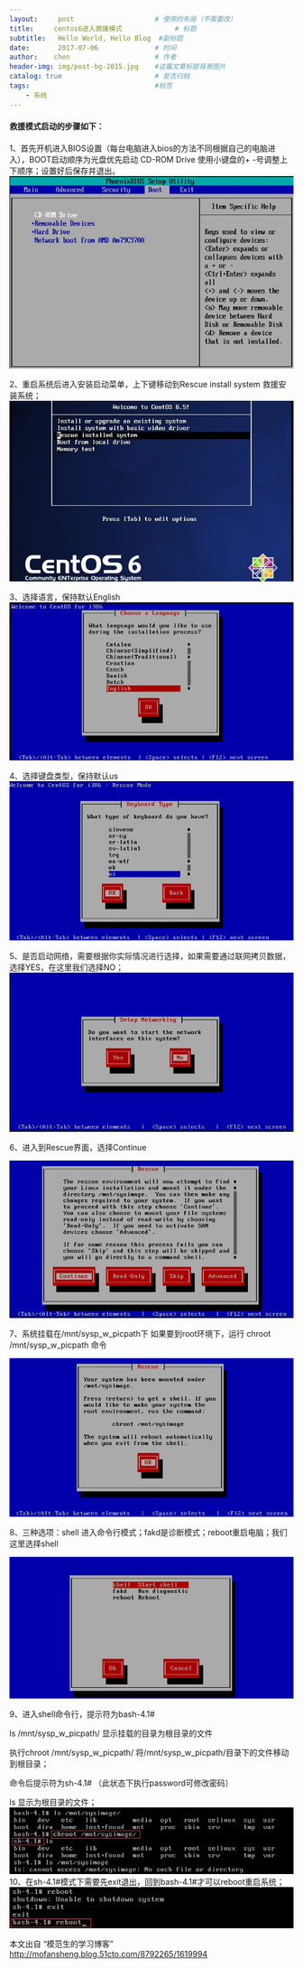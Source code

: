 ```yaml
---
layout:     post                    # 使用的布局（不需要改）
title:     centos6进入救援模式             # 标题 
subtitle:   Hello World, Hello Blog  #副标题
date:       2017-07-06              # 时间
author:    chen                     # 作者
header-img: img/post-bg-2015.jpg    #这篇文章标题背景图片
catalog: true                       # 是否归档
tags:                               #标签
    - 系统
---
```


#### 救援模式启动的步骤如下：

1、首先开机进入BIOS设置（每台电脑进入bios的方法不同根据自己的电脑进入），BOOT启动顺序为光盘优先启动 CD-ROM Drive 使用小键盘的+ -号调整上下顺序；设置好后保存并退出。
![1.jpg](/img/11.jpg)

2、重启系统后进入安装启动菜单，上下键移动到Rescue install system 救援安装系统；
![2.jpg](/img/12.jpg)



3、选择语言，保持默认English
![3.jpg](/img/13.jpg)

4、选择键盘类型，保持默认us
![4.jpg](/img/14.jpg)

5、是否启动网络，需要根据你实际情况进行选择，如果需要通过联网拷贝数据，选择YES，在这里我们选择NO；
![5.jpg](/img/15.jpg)



6、进入到Rescue界面，选择Continue

![6.jpg](/img/16.jpg)

7、系统挂载在/mnt/sysp_w_picpath下 如果要到root环境下，运行 chroot /mnt/sysp_w_picpath 命令

![7.jpg](/img/17.jpg)

8、三种选项：shell 进入命令行模式；fakd是诊断模式；reboot重启电脑；我们这里选择shell

![8.jpg](/img/18.jpg)

9、进入shell命令行，提示符为bash-4.1#

ls /mnt/sysp_w_picpath/ 显示挂载的目录为根目录的文件

执行chroot /mnt/sysp_w_picpath/ 将/mnt/sysp_w_picpath/目录下的文件移动到根目录；

命令后提示符为sh-4.1#   （此状态下执行password可修改密码）

ls    显示为根目录的文件；
![9.jpg](/img/19.jpg)
10、在sh-4.1#模式下需要先exit退出，回到bash-4.1#才可以reboot重启系统；
![10.jpg](/img/20.jpg)

本文出自 “模范生的学习博客” http://mofansheng.blog.51cto.com/8792265/1619994


